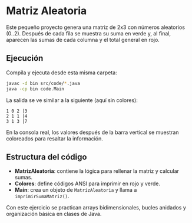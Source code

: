 # Matriz Aleatoria

Este pequeño proyecto genera una matriz de 2x3 con números aleatorios (0..2). Después de cada fila se muestra su suma en verde y, al final, aparecen las sumas de cada columna y el total general en rojo.

## Ejecución

Compila y ejecuta desde esta misma carpeta:

```bash
javac -d bin src/code/*.java
java -cp bin code.Main
```

La salida se ve similar a la siguiente (aquí sin colores):

```
1 0 2 |3
2 1 1 |4
3 1 3 |7
```

En la consola real, los valores después de la barra vertical se muestran coloreados para resaltar la información.

## Estructura del código

- **MatrizAleatoria**: contiene la lógica para rellenar la matriz y calcular sumas.
- **Colores**: define códigos ANSI para imprimir en rojo y verde.
- **Main**: crea un objeto de `MatrizAleatoria` y llama a `imprimirSumaMatriz()`.

Con este ejercicio se practican arrays bidimensionales, bucles anidados y organización básica en clases de Java.
